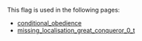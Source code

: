 This flag is used in the following pages:
 - [conditional_obedience](../events/conditional_obedience.md)
 - [missing_localisation_great_conqueror_0_t](../events/missing_localisation_great_conqueror_0_t.md)
